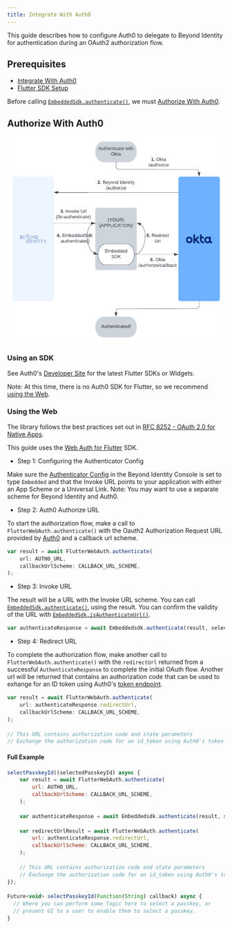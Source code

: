 ```yaml
---
title: Integrate With Auth0
---
```


This guide describes how to configure Auth0 to delegate to Beyond Identity for authentication during an OAuth2 authorization flow.

## Prerequisites

 - [Integrate With Auth0](../../guides/integrate-with-auth0.md)
 - [Flutter SDK Setup](../../workflows/sdk-setup.mdx?sdks=flutter)

Before calling [`EmbeddedSdk.authenticate()`](../../workflows/sdk-setup.mdx?sdks=flutter#authentication), we must [Authorize With Auth0](#authorize-with-auth0).

## Authorize With Auth0

![Auth0 flowchart](../../images/integrate-with-okta-flow.png)

### Using an SDK

See Auth0's [Developer Site](https://auth0.com/docs/quickstart/native) for the latest Flutter SDKs or Widgets.

Note: At this time, there is no Auth0 SDK for Flutter, so we recommend [using the Web](#using-the-web).

### Using the Web

The library follows the best practices set out in [RFC 8252 - OAuth 2.0 for Native Apps](https://tools.ietf.org/html/rfc8252).

This guide uses the [Web Auth for Flutter](https://github.com/LinusU/flutter_web_auth) SDK.

 - Step 1: Configuring the Authenticator Config

Make sure the [Authenticator Config](../../platform-overview/authenticator-config#embedded-sdk) in the Beyond Identity Console is set to type `Embedded` and that the Invoke URL points to your application with either an App Scheme or a Universal Link. Note: You may want to use a separate scheme for Beyond Identity and Auth0.

 - Step 2: Auth0 Authorize URL

To start the authorization flow, make a call to `FlutterWebAuth.authenticate()` with the Oauth2 Authorization Request URL provided by [Auth0](https://auth0.com/docs/api/authentication#authorization-code-flow-with-pkce) and a callback url scheme.

```javascript
var result = await FlutterWebAuth.authenticate(
    url: AUTH0_URL,
    callbackUrlScheme: CALLBACK_URL_SCHEME,
);
```

 - Step 3: Invoke URL

The result will be a URL with the Invoke URL scheme. You can call [`EmbeddedSdk.authenticate()`](../../workflows/sdk-setup.mdx?sdks=flutter#authentication), using the result. You can confirm the validity of the URL with [`EmbeddedSdk.isAuthenticateUrl()`](../../workflows/sdk-setup.mdx?sdks=flutter#authenticate-url-validation).


```javascript
var authenticateResponse = await Embeddedsdk.authenticate(result, selectedPasskeyId);
```

 - Step 4: Redirect URL

To complete the authorization flow, make another call to `FlutterWebAuth.authenticate()` with the `redirectUrl` returned from a successful `AuthenticateResponse` to complete the initial OAuth flow. Another url will be returned that contains an authorization code that can be used to exhange for an ID token using Auth0's [token endpoint](https://auth0.com/docs/api/authentication#authorization-code-flow-with-pkce45).

```javascript
var result = await FlutterWebAuth.authenticate(
    url: authenticateResponse.redirectUrl,
    callbackUrlScheme: CALLBACK_URL_SCHEME,
);

// This URL contains authorization code and state parameters
// Exchange the authorization code for an id_token using Auth0's token endpoint.
```

#### Full Example

```javascript
selectPasskeyId((selectedPasskeyId) async {
    var result = await FlutterWebAuth.authenticate(
        url: AUTH0_URL,
        callbackUrlScheme: CALLBACK_URL_SCHEME,
    );

    var authenticateResponse = await Embeddedsdk.authenticate(result, selectedPasskeyId);

    var redirectUrlResult = await FlutterWebAuth.authenticate(
        url: authenticateResponse.redirectUrl,
        callbackUrlScheme: CALLBACK_URL_SCHEME,
    );

    // This URL contains authorization code and state parameters
    // Exchange the authorization code for an id_token using Auth0's token endpoint.
});

Future<void> selectPasskeyId(Function(String) callback) async {
  // Where you can perform some logic here to select a passkey, or
  // present UI to a user to enable them to select a passkey.
}
```
